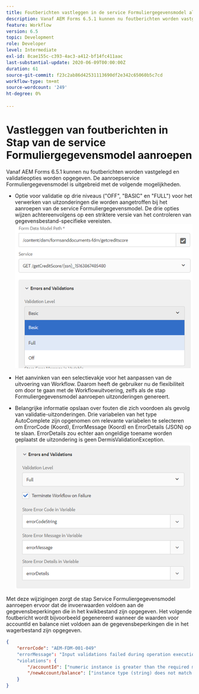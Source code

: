 ```yaml
---
title: Foutberichten vastleggen in de service Formuliergegevensmodel als stap in de workflow
description: Vanaf AEM Forms 6.5.1 kunnen nu foutberichten worden vastgelegd die worden gegenereerd wanneer de service Formuliergegevensmodel aanroepen wordt gebruikt als een stap in AEM workflow. Workflow.
feature: Workflow
version: 6.5
topic: Development
role: Developer
level: Intermediate
exl-id: 8cae155c-c393-4ac3-a412-bf14fc411aac
last-substantial-update: 2020-06-09T00:00:00Z
duration: 61
source-git-commit: f23c2ab86d42531113690df2e342c65060b5c7cd
workflow-type: tm+mt
source-wordcount: '249'
ht-degree: 0%

---
```


# Vastleggen van foutberichten in Stap van de service Formuliergegevensmodel aanroepen

Vanaf AEM Forms 6.5.1 kunnen nu foutberichten worden vastgelegd en validatieopties worden opgegeven. De aanroepservice Formuliergegevensmodel is uitgebreid met de volgende mogelijkheden.

* Optie voor validatie op drie niveaus (&quot;OFF&quot;, &quot;BASIC&quot; en &quot;FULL&quot;) voor het verwerken van uitzonderingen die worden aangetroffen bij het aanroepen van de service Formuliergegevensmodel. De drie opties wijzen achtereenvolgens op een striktere versie van het controleren van gegevensbestand-specifieke vereisten.
  ![validatieniveaus](assets/validation-level.PNG)

* Het aanvinken van een selectievakje voor het aanpassen van de uitvoering van Workflow. Daarom heeft de gebruiker nu de flexibiliteit om door te gaan met de Workflowuitvoering, zelfs als de stap Formuliergegevensmodel aanroepen uitzonderingen genereert.

* Belangrijke informatie opslaan over fouten die zich voordoen als gevolg van validatie-uitzonderingen. Drie variabelen van het type AutoComplete zijn opgenomen om relevante variabelen te selecteren om ErrorCode (Koord), ErrorMessage (Koord) en ErrorDetails (JSON) op te slaan. ErrorDetails zou echter aan ongeldige toename worden geplaatst de uitzondering is geen DermisValidationException.
  ![vastleggen, foutberichten](assets/fdm-error-details.PNG)

Met deze wijzigingen zorgt de stap Service Formuliergegevensmodel aanroepen ervoor dat de invoerwaarden voldoen aan de gegevensbeperkingen die in het kwikbestand zijn opgegeven. Het volgende foutbericht wordt bijvoorbeeld gegenereerd wanneer de waarden voor accountId en balance niet voldoen aan de gegevensbeperkingen die in het wagerbestand zijn opgegeven.

```json
{
    "errorCode": "AEM-FDM-001-049"
    "errorMessage": "Input validations failed during operation execution"
    "violations": {
        "/accountId": ["numeric instance is greater than the required maximum (maximum: 20, found: 97)"],
        "/newAccount/balance": ["instance type (string) does not match any allowed primitive type (allowed: [\"integer\",\"number\"])"]
    }   
}
```
